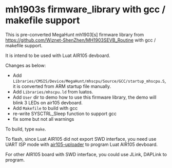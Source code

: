 # mh1903s firmware_library with gcc / makefile support

This is pre-converted MegaHunt mh1903[s] firmware library from https://github.com/Wiznet-ShenZhen/MH1903SEVB_Routine with gcc / makefile support.

It is intend to be used with Luat AIR105 devboard.

Changes as below:
- Add `Libraries/CMSIS/Device/MegaHunt/mhscpu/Source/GCC/startup_mhscpu.S`, it is converted from ARM startup file manually.
- Add `Libraries/mhscpu.ld` from luatos.
- Add `User` dir to demo how to use this firmware library, the demo will blink 3 LEDs on air105 devboard.
- Add `Makefile` to build with gcc
- re-write SYSCTRL_Sleep function to support gcc
- fix some but not all warnings

To build, type `make`.

To flash, since Luat AIR105 did not export SWD interface, you need use UART ISP mode with [air105-uploader](https://github.com/racerxdl/air105-uploader) to program Luat AIR105 devboard.

For other AIR105 board with SWD interface, you could use JLink, DAPLink to program.
